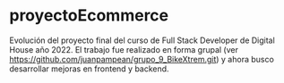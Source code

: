 # proyectoEcommerce

Evolución del proyecto final del curso de Full Stack Developer de Digital House año 2022. 
El trabajo fue realizado en forma grupal (ver https://github.com/juanpampean/grupo_9_BikeXtrem.git) y ahora busco desarrollar mejoras en frontend y backend.
